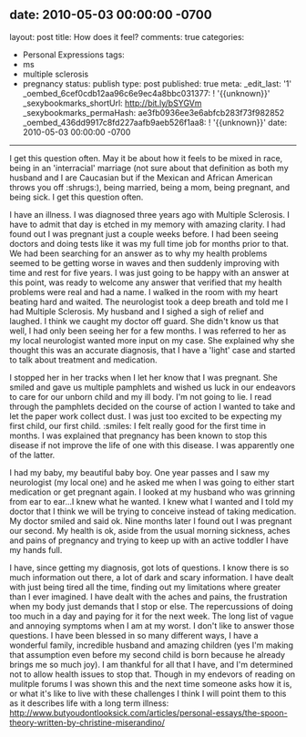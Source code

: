date: 2010-05-03 00:00:00 -0700
---
layout: post
title: How does it feel?
comments: true
categories:
- Personal Expressions
tags:
- ms
- multiple sclerosis
- pregnancy
status: publish
type: post
published: true
meta:
  _edit_last: '1'
  _oembed_6cef0cdb12aa96c6e9ec4a8bbc031377: ! '{{unknown}}'
  _sexybookmarks_shortUrl: http://bit.ly/bSYGVm
  _sexybookmarks_permaHash: ae3fb0936ee3e6abfcb283f73f982852
  _oembed_436dd9917c8fd227aafb9aeb526f1aa8: ! '{{unknown}}'
date: 2010-05-03 00:00:00 -0700
---
I get this question often.  May it be about how it feels to be mixed in race, being in an 'interracial' marriage (not sure about that definition as both my husband and I are Caucasian but if the Mexican and African American throws you off :shrugs:), being married, being a mom, being pregnant, and being sick.  I get this question often.  

I have an illness.  I was diagnosed three years ago with Multiple Sclerosis.  I have to admit that day is etched in my memory with amazing clarity.  I had found out I was pregnant just a couple weeks before.  I had been seeing doctors and doing tests like it was my full time job for months prior to that.  We had been searching for an answer as to why my health problems seemed to be getting worse in waves and then suddenly improving with time and rest for five years.  I was just going to be happy with an answer at this point, was ready to welcome any answer that verified that my health problems were real and had a name.  I walked in the room with my heart beating hard and waited.  The neurologist took a deep breath and told me I had Multiple Sclerosis.  My husband and I sighed a sigh of relief and laughed.  I think we caught my doctor off guard.  She didn't know us that well, I had only been seeing her for a few months.  I was referred to her as my local neurologist wanted more input on my case.  She explained why she thought this was an accurate diagnosis, that I have a 'light' case and started to talk about treatment and medication.

I stopped her in her tracks when I let her know that I was pregnant.  She smiled and gave us multiple pamphlets and wished us luck in our endeavors to care for our unborn child and my ill body.  I'm not going to lie.  I read through the pamphlets decided on the course of action I wanted to take and let the paper work collect dust.  I was just too excited to be expecting my first child, our first child. :smiles: I felt really good for the first time in months.  I was explained that pregnancy has been known to stop this disease if not improve the life of one with this disease.  I was apparently one of the latter.  

I had my baby, my beautiful baby boy.  One year passes and I saw my neurologist (my local one) and he asked me when I was going to either start medication or get pregnant again.  I looked at my husband who was grinning from ear to ear...I knew what he wanted.  I knew what I wanted and I told my doctor that I think we will be trying to conceive instead of taking medication.  My doctor smiled and said ok.  Nine months later I found out I was pregnant our second.  My health is ok, aside from the usual morning sickness, aches and pains of pregnancy and trying to keep up with an active toddler I have my hands full.

I have, since getting my diagnosis, got lots of questions.  I know there is so much information out there, a lot of dark and scary information.  I have dealt with just being tired all the time, finding out my limitations where greater than I ever imagined.  I have dealt with the aches and pains, the frustration when my body just demands that I stop or else.  The repercussions of doing too much in a day and paying for it for the next week.  The long list of vague and annoying symptoms when I am at my worst.  I don't like to answer those questions.  I have been blessed in so many different ways, I have a wonderful family, incredible husband and amazing children (yes I'm making that assumption even before my second child is born because he already brings me so much joy).  I am thankful for all that I have, and I'm determined not to allow health issues to stop that.  Though in my endevors of reading on mulitple forums I was shown this and the next time someone asks how it is, or what it's like to live with these challenges I think I will point them to this as it describes life with a long term illness:
http://www.butyoudontlooksick.com/articles/personal-essays/the-spoon-theory-written-by-christine-miserandino/ 
